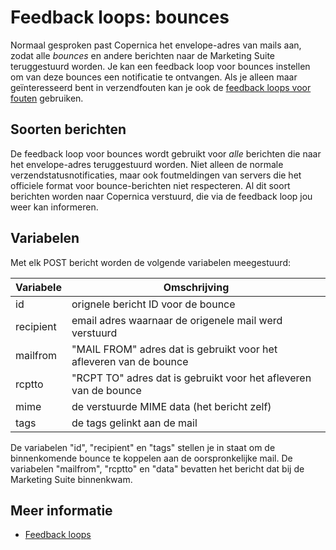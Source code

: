 # Feedback loops: bounces

Normaal gesproken past Copernica het envelope-adres van mails aan,
zodat alle *bounces* en andere berichten naar de Marketing Suite 
teruggestuurd worden. Je kan een feedback loop voor bounces instellen 
om van deze bounces een notificatie te ontvangen. Als je alleen maar 
geïnteresseerd bent in verzendfouten kan je ook de 
[feedback loops voor fouten](feedback-failures) gebruiken.

## Soorten berichten

De feedback loop voor bounces wordt gebruikt voor _alle_ berichten die 
naar het envelope-adres teruggestuurd worden.
Niet alleen de normale verzendstatusnotificaties, maar ook foutmeldingen
van servers die het officiele format voor bounce-berichten niet respecteren.
Al dit soort berichten worden naar Copernica verstuurd, die 
via de feedback loop jou weer kan informeren.

## Variabelen

Met elk POST bericht worden de volgende variabelen meegestuurd:

| Variabele  | Omschrijving                                                       |  
|------------|--------------------------------------------------------------------|
| id         | orignele bericht ID voor de bounce                                 |
| recipient  | email adres waarnaar de origenele mail werd verstuurd              |
| mailfrom   | "MAIL FROM" adres dat is gebruikt voor het afleveren van de bounce |
| rcptto     | "RCPT TO" adres dat is gebruikt voor het afleveren van de bounce   |
| mime       | de verstuurde MIME data (het bericht zelf)                         |
| tags       | de tags gelinkt aan de mail                                        |

De variabelen "id", "recipient" en "tags" stellen je in staat om de
binnenkomende bounce te koppelen aan de oorspronkelijke mail.
De variabelen "mailfrom", "rcptto" en "data" bevatten het bericht dat bij de Marketing Suite binnenkwam.

## Meer informatie

* [Feedback loops](./feedback-loops)
